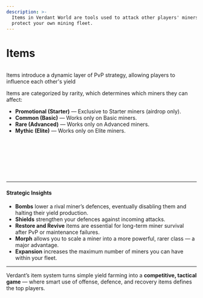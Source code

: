 ```yaml
---
description: >-
  Items in Verdant World are tools used to attack other players' miners or
  protect your own mining fleet.
---
```


# Items

<figure><img src="../../.gitbook/assets/fightttt.png" alt=""><figcaption></figcaption></figure>

Items introduce a dynamic layer of PvP strategy, allowing players to influence each other's yield&#x20;

Items are categorized by rarity, which determines which miners they can affect:

* **Promotional (Starter)** — Exclusive to Starter miners (airdrop only).
* **Common (Basic)** — Works only on Basic miners.
* **Rare (Advanced)** — Works only on Advanced miners.
* **Mythic (Elite)** — Works only on Elite miners.

<div align="left"><figure><img src="../../.gitbook/assets/major_bomb_card.png" alt=""><figcaption></figcaption></figure> <figure><img src="../../.gitbook/assets/major_shield_card.png" alt=""><figcaption></figcaption></figure> <figure><img src="../../.gitbook/assets/minor_bomb_card.png" alt=""><figcaption></figcaption></figure> <figure><img src="../../.gitbook/assets/minor_shield_card.png" alt=""><figcaption></figcaption></figure></div>

<div align="left"><figure><img src="../../.gitbook/assets/expansion_card.png" alt=""><figcaption></figcaption></figure> <figure><img src="../../.gitbook/assets/morph_card.png" alt=""><figcaption></figcaption></figure> <figure><img src="../../.gitbook/assets/restore_card.png" alt=""><figcaption></figcaption></figure> <figure><img src="../../.gitbook/assets/revive_card.png" alt=""><figcaption></figcaption></figure></div>

***

#### Strategic Insights

* **Bombs** lower a rival miner’s defences, eventually disabling them and halting their yield production.
* **Shields** strengthen your defences against incoming attacks.
* **Restore and Revive** items are essential for long-term miner survival after PvP or maintenance failures.
* **Morph** allows you to scale a miner into a more powerful, rarer class — a major advantage.
* **Expansion** increases the maximum number of miners you can have within your fleet.

***

Verdant’s item system turns simple yield farming into a **competitive, tactical game** — where smart use of offense, defence, and recovery items defines the top players.
